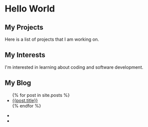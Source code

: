 # Hello World

## My Projects
Here is a list of projects that I am working on.

## My Interests
I'm interested in learning about coding and software development.

## My Blog
<!-- start of an unordered list -->
<ul>
  {% for post in site.posts %}
    <li>
      <a href="{{post.url}}">{{post.title}}</a>
    </li>
  {% endfor %}
</ul>

<!--Linking porject repo webpage and to a project repo-->
<ul>
<li>
<a href="https://lzgideas20.github.io/HelloWorld/" Hello World Project</a>
</li>
<li>
<a href="https://github.com/lzgideas20/HelloWorld" Hello World Repo </a>
</li>
</ul>
